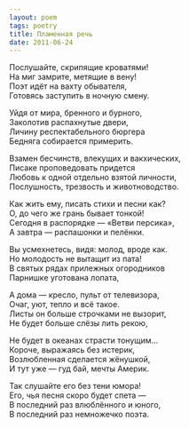 ```yaml
---
layout: poem
tags: poetry
title: Пламенная речь
date: 2011-06-24
---
```


Послушайте, скрипящие кроватями!<br>
На миг замрите, метящие в вену!<br>
Поэт идёт на вахту обывателя,<br>
Готовясь заступить в ночную смену.<br>

Уйдя от мира, бренного и бурного,<br>
Заколотив распахнутые двери,<br>
Личину респектабельного бюргера<br>
Бедняга собирается примерить.<br>

Взамен бесчинств, влекущих и вакхических,<br>
Писаке проповедовать придется<br>
Любовь к одной отдельно взятой личности,<br>
Послушность, трезвость и животноводство.<br>

Как жить ему, писать стихи и песни как?<br>
О, до чего же грань бывает тонкой!<br>
Сегодня в распорядке — «Ветви персика»,<br>
А завтра — распашонки и пелёнки.<br>

Вы усмехнетесь, видя: молод, вроде как.<br>
Но молодость не вытащит из пата!<br>
В святых рядах прилежных огородников<br>
Парнишке уготована лопата,<br>

А дома — кресло, пульт от телевизора,<br>
Очаг, уют, тепло и всё такое.<br>
Листы он больше строчками не вызорит,<br>
Не будет больше слёзы лить рекою,<br>

Не будет в океанах страсти тонущим...<br>
Короче, выражаясь без истерик,<br>
Возлюбленная сделается жёнушкой,<br>
И тут уже — гуд бай, мечты Америк.<br>

Так слушайте его без тени юмора!<br>
Его, чья песня скоро будет спета —<br>
В последний раз влюблённого и юного,<br>
В последний раз немножечко поэта.

